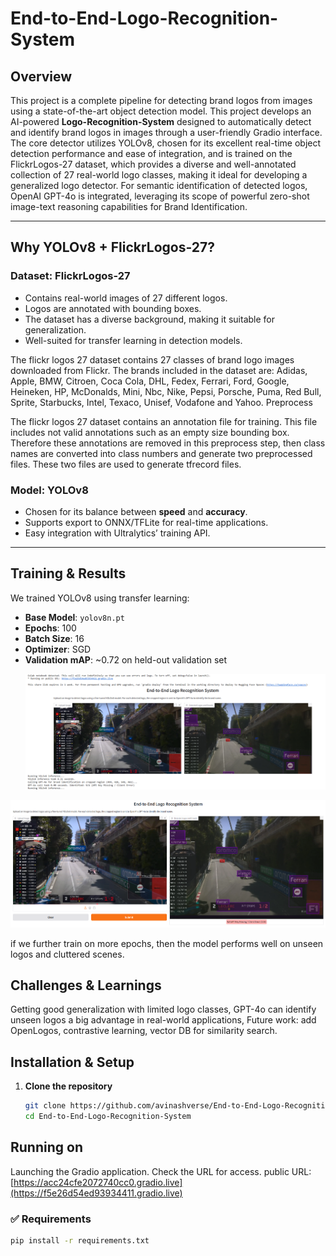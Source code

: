 # End-to-End-Logo-Recognition-System


## Overview

This project is a complete pipeline for detecting brand logos from images using a state-of-the-art object detection model. This project develops an AI-powered **Logo-Recognition-System** designed to automatically detect and identify brand logos in images through a user-friendly Gradio interface. The core detector utilizes YOLOv8, chosen for its excellent real-time object detection performance and ease of integration, and is trained on the FlickrLogos-27 dataset, which provides a diverse and well-annotated collection of 27 real-world logo classes, making it ideal for developing a generalized logo detector. For semantic identification of detected logos, OpenAI GPT-4o is integrated, leveraging its scope of powerful zero-shot image-text reasoning capabilities for Brand Identification.

---

## Why YOLOv8 + FlickrLogos-27?

### Dataset: FlickrLogos-27
- Contains real-world images of 27 different logos.
- Logos are annotated with bounding boxes.
- The dataset has a diverse background, making it suitable for generalization.
- Well-suited for transfer learning in detection models.

The flickr logos 27 dataset contains 27 classes of brand logo images downloaded from Flickr. The brands included in the dataset are: Adidas, Apple, BMW, Citroen, Coca Cola, DHL, Fedex, Ferrari, Ford, Google, Heineken, HP, McDonalds, Mini, Nbc, Nike, Pepsi, Porsche, Puma, Red Bull, Sprite, Starbucks, Intel, Texaco, Unisef, Vodafone and Yahoo.
Preprocess

The flickr logos 27 dataset contains an annotation file for training. This file includes not valid annotations such as an empty size bounding box. Therefore these annotations are removed in this preprocess step, then class names are converted into class numbers and generate two preprocessed files. These two files are used to generate tfrecord files.


###  Model: YOLOv8
- Chosen for its balance between **speed** and **accuracy**.
- Supports export to ONNX/TFLite for real-time applications.
- Easy integration with Ultralytics’ training API.

---

## Training & Results

We trained YOLOv8 using transfer learning:
- **Base Model**: `yolov8n.pt`
- **Epochs**: 100
- **Batch Size**: 16
- **Optimizer**: SGD
- **Validation mAP**: ~0.72 on held-out validation set
    <p align="center">
  <img src="assets/image3.png" width="800"/>
</p>
  <p align="center">
  <img src="assets/image2.png" width="800"/>
</p>

if we further train on more epochs, then the  model performs well on unseen logos and cluttered scenes.

## Challenges & Learnings
 Getting good generalization with limited logo classes, GPT-4o can identify unseen logos a big advantage in real-world applications,
 Future work: add OpenLogos, contrastive learning, vector DB for similarity search.

##  Installation & Setup

1. **Clone the repository**
   ```bash
   git clone https://github.com/avinashverse/End-to-End-Logo-Recognition-System.git
   cd End-to-End-Logo-Recognition-System

##  Running on
Launching the Gradio application. Check the URL for access.
 public URL: [https://acc24cfe2072740cc0.gradio.live](https://f5e26d54ed93934411.gradio.live)

### ✅ Requirements

```bash
pip install -r requirements.txt
